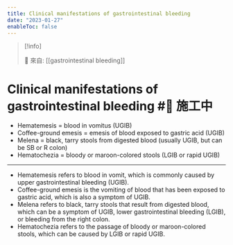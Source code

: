 ```yaml
---
title: Clinical manifestations of gastrointestinal bleeding
date: "2023-01-27"
enableToc: false
---
```


> [!info]
>
> 🌱 來自: [[gastrointestinal bleeding]]

# Clinical manifestations of gastrointestinal bleeding #🚧 施工中

* Hematemesis = blood in vomitus (UGIB)
* Coffee-ground emesis = emesis of blood exposed to gastric acid (UGIB)
* Melena = black, tarry stools from digested blood (usually UGIB, but can be SB or R colon)
* Hematochezia = bloody or maroon-colored stools (LGIB or rapid UGIB)
 
---

* Hematemesis refers to blood in vomit, which is commonly caused by upper gastrointestinal bleeding (UGIB).
* Coffee-ground emesis is the vomiting of blood that has been exposed to gastric acid, which is also a symptom of UGIB.
* Melena refers to black, tarry stools that result from digested blood, which can be a symptom of UGIB, lower gastrointestinal bleeding (LGIB), or bleeding from the right colon.
* Hematochezia refers to the passage of bloody or maroon-colored stools, which can be caused by LGIB or rapid UGIB.
